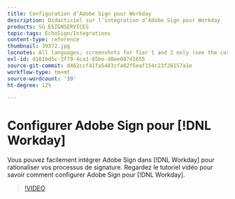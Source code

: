 ```yaml
---
title: Configuration d’Adobe Sign pour Workday
description: Didacticiel sur l’intégration d’Adobe Sign pour Workday
products: SG_ESIGNSERVICES
topic-tags: EchoSign/Integrations
content-type: reference
thumbnail: 39372.jpg
locnotes: All languages; screenshots for Tier 1 and 2 only (see the currently published localized page for guidance)
exl-id: d181bd5c-2f79-4ca1-85be-d0ee087d1655
source-git-commit: d462ccf41fa5483cfa02f5eaf154c23f26157a1e
workflow-type: tm+mt
source-wordcount: '39'
ht-degree: 12%

---
```


# Configurer Adobe Sign pour [!DNL Workday]

Vous pouvez facilement intégrer Adobe Sign dans [!DNL Workday] pour rationaliser vos processus de signature. Regardez le tutoriel vidéo pour savoir comment configurer Adobe Sign pour [!DNL Workday].

>[!VIDEO](https://video.tv.adobe.com/v/39372?hidetitle=true)
